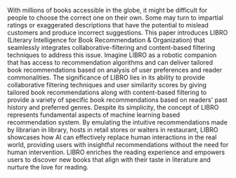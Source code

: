 With millions of books accessible in the globe, it might be difficult for people to choose the correct one on their own. Some may turn to impartial ratings or exaggerated descriptions that have the potential to mislead customers and produce incorrect suggestions. This paper introduces LIBRO (Literary Intelligence for Book Recommendation & Organization) that seamlessly integrates collaborative-filtering and content-based filtering techniques to address this issue. Imagine LIBRO as a robotic companion that has access to recommendation algorithms and can deliver tailored book recommendations based on analysis of user preferences and reader commonalities. The significance of LIBRO lies in its ability to provide collaborative filtering techniques and user similarity scores by giving tailored book recommendations along with content-based filtering to provide a variety of specific book recommendations based on readers' past history and preferred genres. Despite its simplicity, the concept of LIBRO represents fundamental aspects of machine learning based recommendation system. By emulating the intuitive recommendations made by librarian in library, hosts in retail stores or waiters in restaurant, LIBRO showcases how AI can effectively replace human interactions in the real world, providing users with insightful recommendations without the need for human intervention. LIBRO enriches the reading experience and empowers users to discover new books that align with their taste in literature and nurture the love for reading.
